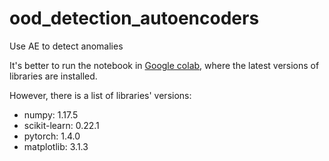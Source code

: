 # ood_detection_autoencoders
Use AE to detect anomalies

It's better to run the notebook in [Google colab](https://colab.research.google.com/), where the latest versions of libraries are installed.

However, there is a list of libraries' versions:
* numpy: 1.17.5
* scikit-learn: 0.22.1
* pytorch: 1.4.0
* matplotlib: 3.1.3
